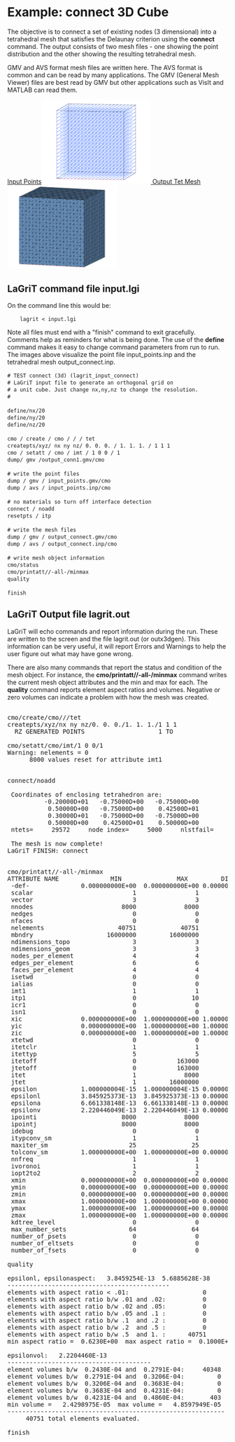 # Example: connect 3D Cube

  
The objective is to connect a set of existing nodes (3 dimensional)
  into a tetrahedral mesh that satisfies the Delaunay criterion using
  the **connect** command. The output consists of two mesh files - one showing the point
  distribution and the other showing the resulting tetrahedral mesh.

GMV and AVS format mesh files are written here. The AVS format is common and can be read by many applications. 
The GMV (General Mesh Viewer) files are best read by GMV but other applications such as VisIt and MATLAB can read them.


<a href="output/connect_cube_nodes.png">Input Points<img width="250" src="output/connect_cube_nodes.png"> </a>
<a href="output/connect_cube_tet.png">Output Tet Mesh<img width="250" src="output/connect_cube_tet.png"> </a>

 

## LaGriT command file input.lgi

On the command line this would be:
```
    lagrit < input.lgi
```

Note all files must end with a "finish" command to exit gracefully. Comments help as reminders for what is being done.
The use of the **define** command makes it easy to change command parameters from run to run.
The images above visualize the point file input_points.inp and the tetrahedral mesh output_connect.inp.



```
# TEST connect (3d) (lagrit_input_connect)
# LaGriT input file to generate an orthogonal grid on
# a unit cube. Just change nx,ny,nz to change the resolution.
#

define/nx/20
define/ny/20
define/nz/20
 
cmo / create / cmo / / / tet
createpts/xyz/ nx ny nz/ 0. 0. 0. / 1. 1. 1. / 1 1 1
cmo / setatt / cmo / imt / 1 0 0 / 1
dump/ gmv /output_conn1.gmv/cmo

# write the point files
dump / gmv / input_points.gmv/cmo
dump / avs / input_points.inp/cmo

# no materials so turn off interface detection
connect / noadd
resetpts / itp
 
# write the mesh files
dump / gmv / output_connect.gmv/cmo
dump / avs / output_connect.inp/cmo

# write mesh object information
cmo/status
cmo/printatt//-all-/minmax
quality

finish
```


## LaGriT Output file lagrit.out 

LaGriT will echo commands and report information during the run. These are written to the screen and the file lagrit.out (or outx3dgen). This information can be very useful, it will report Errors and Warnings to help the user figure out what may have gone wrong. 

There are also many commands that report the status and condition of the mesh object. For instance, the **cmo/printatt//-all-/minmax** command writes the current mesh object attributes and the min and max for each. The **quality** command reports element aspect ratios and volumes. Negative or zero volumes can indicate a problem with how the mesh was created.

<pre class="lg-output">

cmo/create/cmo///tet                                                            
createpts/xyz/nx ny nz/0. 0. 0./1. 1. 1./1 1 1                                  
  RZ GENERATED POINTS                    1 TO                 8000              

cmo/setatt/cmo/imt/1 0 0/1                                                      
Warning: nelements = 0                                                          
      8000 values reset for attribute imt1               
 

connect/noadd                                                                   

 Coordinates of enclosing tetrahedron are:                                      
          -0.20000D+01   -0.75000D+00   -0.75000D+00                            
           0.50000D+00   -0.75000D+00    0.42500D+01                            
           0.30000D+01   -0.75000D+00   -0.75000D+00                            
           0.50000D+00    0.42500D+01    0.50000D+00                            
 ntets=     29572     node index=     5000     nlstfail=       0 %done=  61.58  
 
 The mesh is now complete!                                                      
LaGriT FINISH: connect                   


cmo/printatt//-all-/minmax                                                      
ATTRIBUTE NAME              MIN               MAX         DIFFERENCE    LENGTH  
 -def-              0.000000000E+00  0.000000000E+00 0.000000000E+00      8000  
 scalar                           1                1               0         1  
 vector                           3                3               0         1  
 nnodes                        8000             8000               0         1  
 nedges                           0                0               0         1  
 nfaces                           0                0               0         1  
 nelements                    40751            40751               0         1  
 mbndry                    16000000         16000000               0         1  
 ndimensions_topo                 3                3               0         1  
 ndimensions_geom                 3                3               0         1  
 nodes_per_element                4                4               0         1  
 edges_per_element                6                6               0         1  
 faces_per_element                4                4               0         1  
 isetwd                           0                0               0      8000  
 ialias                           0                0               0      8000  
 imt1                             1                1               0      8000  
 itp1                             0               10              10      8000  
 icr1                             0                0               0      8000  
 isn1                             0                0               0      8000  
 xic                0.000000000E+00  1.000000000E+00 1.000000000E+00      8000  
 yic                0.000000000E+00  1.000000000E+00 1.000000000E+00      8000  
 zic                0.000000000E+00  1.000000000E+00 1.000000000E+00      8000  
 xtetwd                           0                0               0     40751  
 itetclr                          1                1               0     40751  
 itettyp                          5                5               0     40751  
 itetoff                          0           163000          163000     40751  
 jtetoff                          0           163000          163000     40751  
 itet                             1             8000            7999     40751x4
 jtet                             1         16000000        15999999     40751x4
 epsilon            1.000000004E-15  1.000000004E-15 0.000000000E+00         1  
 epsilonl           3.845925373E-13  3.845925373E-13 0.000000000E+00         1  
 epsilona           6.661338148E-13  6.661338148E-13 0.000000000E+00         1  
 epsilonv           2.220446049E-13  2.220446049E-13 0.000000000E+00         1  
 ipointi                       8000             8000               0         1  
 ipointj                       8000             8000               0         1  
 idebug                           0                0               0         1  
 itypconv_sm                      1                1               0         1  
 maxiter_sm                      25               25               0         1  
 tolconv_sm         1.000000000E+00  1.000000000E+00 0.000000000E+00         1  
 nnfreq                           1                1               0         1  
 ivoronoi                         1                1               0         1  
 iopt2to2                         2                2               0         1  
 xmin               0.000000000E+00  0.000000000E+00 0.000000000E+00         1  
 ymin               0.000000000E+00  0.000000000E+00 0.000000000E+00         1  
 zmin               0.000000000E+00  0.000000000E+00 0.000000000E+00         1  
 xmax               1.000000000E+00  1.000000000E+00 0.000000000E+00         1  
 ymax               1.000000000E+00  1.000000000E+00 0.000000000E+00         1  
 zmax               1.000000000E+00  1.000000000E+00 0.000000000E+00         1  
 kdtree_level                     0                0               0         1  
 max_number_sets                 64               64               0         1  
 number_of_psets                  0                0               0         1  
 number_of_eltsets                0                0               0         1  
 number_of_fsets                  0                0               0         1  
 
quality                                                                         
 
epsilonl, epsilonaspect:   3.8459254E-13  5.6885628E-38                         
--------------------------------------------                                    
elements with aspect ratio < .01:                    0                          
elements with aspect ratio b/w .01 and .02:          0                          
elements with aspect ratio b/w .02 and .05:          0                          
elements with aspect ratio b/w .05 and .1 :          0                          
elements with aspect ratio b/w .1  and .2 :          0                          
elements with aspect ratio b/w .2  and .5 :          0                          
elements with aspect ratio b/w .5  and 1. :      40751                          
min aspect ratio =  0.6230E+00  max aspect ratio =  0.1000E+01                  
 
epsilonvol:   2.2204460E-13                                                     
---------------------------------------                                         
element volumes b/w  0.2430E-04 and  0.2791E-04:     40348                      
element volumes b/w  0.2791E-04 and  0.3206E-04:         0                      
element volumes b/w  0.3206E-04 and  0.3683E-04:         0                      
element volumes b/w  0.3683E-04 and  0.4231E-04:         0                      
element volumes b/w  0.4231E-04 and  0.4860E-04:       403                      
min volume =   2.4298975E-05  max volume =   4.8597949E-05                      
-----------------------------------------------------------                     
     40751 total elements evaluated.                
 
finish
</pre>


